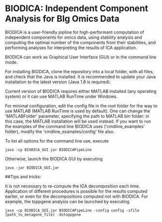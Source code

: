 # BIODICA: Independent Component Analysis for BIg Omics Data

BIODICA is a user-friendly pipline for high-performant computation of independent components for omics data, 
using stability analysis and computing the optimal number of the components from their stabilities,
and performing analyses for interpreting the results of ICA application.

BIODICA can work as Graphical User Interface (GUI) or in the command line mode.

For installing BIODICA, clone the repository into a local folder, with all files, and check that the Java is installed.
It is recommended to update your Java installation to the latest version (Java 1.8 is required).

Current version of BIODICA requires either MATLAB installed (any operating system)
or it can use MATLAB RunTime under Windows.

For minimal configuration, edit the config file in the root folder for the way to use MATLAB
(MATLAB RunTime is used by default).
One can change the 'MATLABFolder' parameter, specifying the path to MATLAB bin folder: in this case, the MATLAB installation will be used instead.
If you want to run the examples of the command line BIODICA uses ('cmdline_examples' folder), modify the 'cmdline_examples/config' file also.

To list all options for the command line use, execute

```
java -cp BIODICA_GUI.jar BIODICAPipeLine
```

Otherwise, launch the BIODICA GUI by executing

```
java -jar BIODICA_GUI.jar
```

##Tips and tricks:

It is not necessary to re-compute the ICA decomposition each time. Application of different procedures is possible for the results computed earlier, or even for the decompositions computed not with BIODICA.
For example, the toppgene analysis can be launched by executing
```
java -cp BIODICA_GUI.jar BIODICAPipeLine -config config -sfile [path_to_metagene_file] -dotoppgene
```





